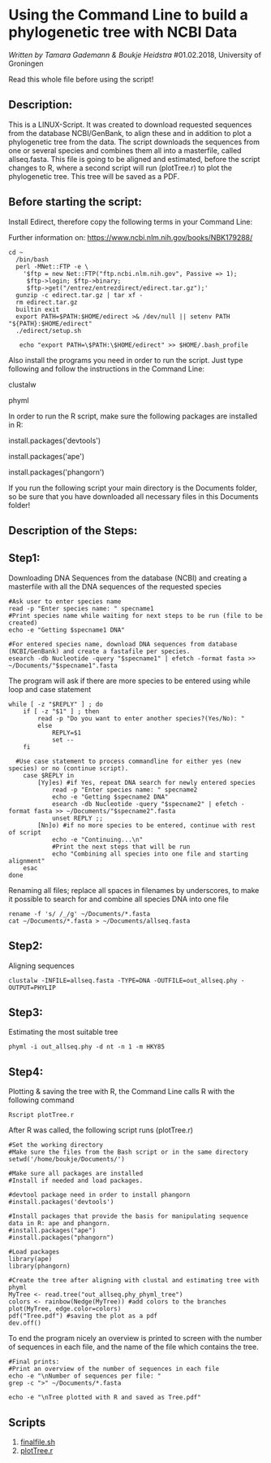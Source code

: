# Using the Command Line to build a phylogenetic tree with NCBI Data
*Written by Tamara Gademann & Boukje Heidstra*
#01.02.2018, University of Groningen

Read this whole file before using the script!

## Description:

This is a LINUX-Script. It was created to download requested sequences from the database NCBI/GenBank, to align these and in addition to plot a phylogenetic tree from the data. The script downloads the sequences from one or several species and combines them all into a masterfile, called allseq.fasta. This file is going to be aligned and estimated, before the script changes to R, where a second script will run (plotTree.r) to plot the phylogenetic tree. This tree will be saved as a PDF.


## Before starting the script:
Install Edirect, therefore copy the following terms in your Command Line:

Further information on: https://www.ncbi.nlm.nih.gov/books/NBK179288/

```
cd ~
  /bin/bash
  perl -MNet::FTP -e \
    '$ftp = new Net::FTP("ftp.ncbi.nlm.nih.gov", Passive => 1);
     $ftp->login; $ftp->binary;
     $ftp->get("/entrez/entrezdirect/edirect.tar.gz");'
  gunzip -c edirect.tar.gz | tar xf -
  rm edirect.tar.gz
  builtin exit
  export PATH=$PATH:$HOME/edirect >& /dev/null || setenv PATH "${PATH}:$HOME/edirect"
  ./edirect/setup.sh
  
   echo "export PATH=\$PATH:\$HOME/edirect" >> $HOME/.bash_profile
```
   
Also install the programs you need in order to run the script. Just type following and follow the instructions in the Command Line:

clustalw

phyml
 
 
In order to run the R script, make sure the following packages are installed in R:

install.packages('devtools')

install.packages('ape')

install.packages('phangorn')
   
   
If you run the following script your main directory is the Documents folder, so be sure that you have downloaded all necessary files in this Documents folder!
   
   
## Description of the Steps:
   
   
## Step1: 
Downloading DNA Sequences from the database (NCBI) and creating a masterfile with all the DNA sequences of the requested species
```
#Ask user to enter species name
read -p "Enter species name: " specname1
#Print species name while waiting for next steps to be run (file to be created)
echo -e "Getting $specname1 DNA"

#For entered species name, download DNA sequences from database (NCBI/GenBank) and create a fastafile per species.
esearch -db Nucleotide -query "$specname1" | efetch -format fasta >> ~/Documents/"$specname1".fasta
```
The program will ask if there are more species to be entered using while loop and case statement
```
while [ -z "$REPLY" ] ; do 
	if [ -z "$1" ] ; then 
		read -p "Do you want to enter another species?(Yes/No): "
		else
			REPLY=$1
			set --
	fi

  #Use case statement to process commandline for either yes (new species) or no (continue script).
	case $REPLY in
		[Yy]es) #if Yes, repeat DNA search for newly entered species
			read -p "Enter species name: " specname2
			echo -e "Getting $specname2 DNA"
			esearch -db Nucleotide -query "$specname2" | efetch -format fasta >> ~/Documents/"$specname2".fasta
			unset REPLY ;;
		[Nn]o) #if no more species to be entered, continue with rest of script
			echo -e "Continuing...\n"
			#Print the next steps that will be run
			echo "Combining all species into one file and starting alignment"
	esac
done
```
Renaming all files; replace all spaces in filenames by underscores, to make it possible to search for and combine  all species DNA into one file
```
rename -f 's/ /_/g' ~/Documents/*.fasta
cat ~/Documents/*.fasta > ~/Documents/allseq.fasta
```
   
## Step2: 
Aligning sequences
```
clustalw -INFILE=allseq.fasta -TYPE=DNA -OUTFILE=out_allseq.phy -OUTPUT=PHYLIP
```
   
## Step3: 
Estimating the most suitable tree
```
phyml -i out_allseq.phy -d nt -n 1 -m HKY85
```
   
## Step4: 
Plotting & saving the tree with R, the Command Line calls R with the following command
```
Rscript plotTree.r
```

After R was called, the following script runs (plotTree.r)
```
#Set the working directory
#Make sure the files from the Bash script or in the same directory
setwd('/home/boukje/Documents/')

#Make sure all packages are installed
#Install if needed and load packages.

#devtool package need in order to install phangorn
#install.packages('devtools')

#Install packages that provide the basis for manipulating sequence data in R: ape and phangorn.
#install.packages("ape")
#install.packages("phangorn")

#Load packages
library(ape)
library(phangorn)

#Create the tree after aligning with clustal and estimating tree with phyml
MyTree <- read.tree("out_allseq.phy_phyml_tree")
colors <- rainbow(Nedge(MyTree)) #add colors to the branches
plot(MyTree, edge.color=colors)
pdf("Tree.pdf") #saving the plot as a pdf
dev.off()
```
To end the program nicely an overview is printed to screen with the number of sequences in each file, and the name of the file which contains the tree.
```
#Final prints:
#Print an overview of the number of sequences in each file
echo -e "\nNumber of sequences per file: "
grep -c ">" ~/Documents/*.fasta

echo -e "\nTree plotted with R and saved as Tree.pdf"
```
## Scripts
1. [finalfile.sh](finalfile.sh)
2. [plotTree.r](plotTree.r)
